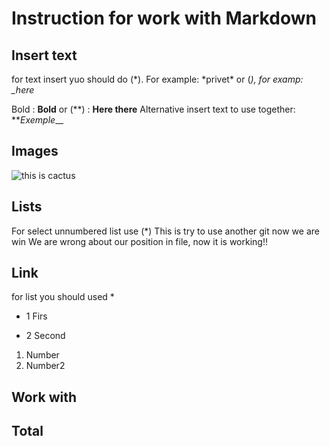 # Instruction for work with Markdown

## Insert text

for text insert yuo should do (*). For example: *privet\*
or (_), for examp: \_here_

Bold : **Bold**
or (**) : **Here there**
Alternative insert text to use together:
**_Exemple_\_\_

## Images

![this is cactus](cuctus.jpg)

## Lists

For select unnumbered list use (\*)
This is try to use another git now we are win
We are wrong about our position in file, now it is working!!

## Link

for list you should used \*

- 1 Firs

- 2 Second

1. Number
2. Number2

## Work with

## Total
